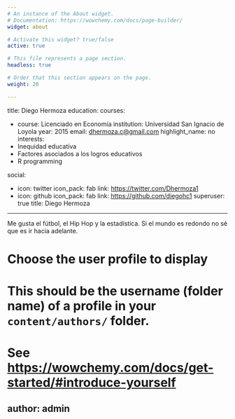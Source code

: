 ```yaml
---
# An instance of the About widget.
# Documentation: https://wowchemy.com/docs/page-builder/
widget: about

# Activate this widget? true/false
active: true

# This file represents a page section.
headless: true

# Order that this section appears on the page.
weight: 20

---
```

title: Diego Hermoza
education:
  courses:
  - course: Licenciado en Economía 
    institution: Universidad San Ignacio de Loyola
    year: 2015
email: dhermoza.c@gmail.com
highlight_name: no
interests:
- Inequidad educativa
- Factores asociados a los logros educativos
- R programming 

social:
- icon: twitter
  icon_pack: fab
  link: https://twitter.com/Dhermoza1
- icon: github
  icon_pack: fab
  link: https://github.com/diegohc1
superuser: true
title: Diego Hermoza
---

Me gusta el fútbol, el Hip Hop y la estadística. Si el mundo es redondo no sé que es ir hacia adelante. 

# Choose the user profile to display
# This should be the username (folder name) of a profile in your `content/authors/` folder.
# See https://wowchemy.com/docs/get-started/#introduce-yourself
author: admin
---
